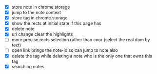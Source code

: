 - [x] store note in chrome.storage
- [x] jump to the note context
- [x] store tag in chrome.storage
- [x] show the rects at initial state if this page has
- [x] delete note
- [x] url change clear the highlights
- [ ] more precise rects selection rather than coor (select the real dom by text)
- [ ] open link brings the note-id so can jump to note also
- [x] delete the tag while deleting a note who is the only one that owns this tag
- [x] searching notes